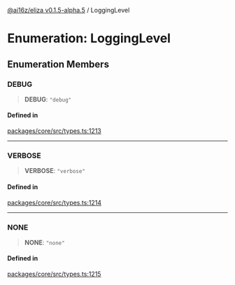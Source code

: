 [@ai16z/eliza v0.1.5-alpha.5](../index.md) / LoggingLevel

# Enumeration: LoggingLevel

## Enumeration Members

### DEBUG

> **DEBUG**: `"debug"`

#### Defined in

[packages/core/src/types.ts:1213](https://github.com/ai16z/eliza/blob/main/packages/core/src/types.ts#L1213)

***

### VERBOSE

> **VERBOSE**: `"verbose"`

#### Defined in

[packages/core/src/types.ts:1214](https://github.com/ai16z/eliza/blob/main/packages/core/src/types.ts#L1214)

***

### NONE

> **NONE**: `"none"`

#### Defined in

[packages/core/src/types.ts:1215](https://github.com/ai16z/eliza/blob/main/packages/core/src/types.ts#L1215)
